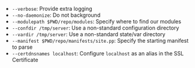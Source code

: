 * `--verbose`: Provide extra logging
* `--no-daemonize`: Do not background
* `--modulepath $PWD/repo/modules`: Specify where to find our modules
* `--confdir /tmp/server`: Use a non-standard configuration directory
* `--vardir /tmp/server`: Use a non-standard state/var directory
* `--manifest $PWD/repo/manifests/site.pp`: Specify the starting manifest to parse
* `--certdnsnames localhost`: Configure `localhost` as an alias in the SSL Certificate
